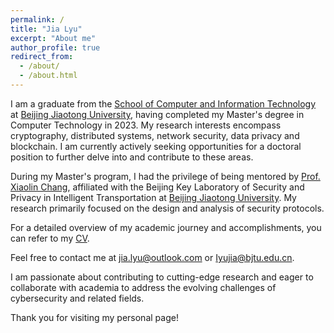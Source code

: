 ```yaml
---
permalink: /
title: "Jia Lyu"
excerpt: "About me"
author_profile: true
redirect_from: 
  - /about/
  - /about.html
---
```


I am a graduate from the [School of Computer and Information Technology](https://scit.bjtu.edu.cn/) at [Beijing Jiaotong University](https://www.bjtu.edu.cn/), having completed my Master's degree in Computer Technology in 2023. My research interests encompass cryptography, distributed systems, network security, data privacy and blockchain. I am currently actively seeking opportunities for a doctoral position to further delve into and contribute to these areas.

During my Master's program, I had the privilege of being mentored by [Prof. Xiaolin Chang](https://faculty.bjtu.edu.cn/8026/), affiliated with the Beijing Key Laboratory of Security and Privacy in Intelligent Transportation at [Beijing Jiaotong University](https://www.bjtu.edu.cn/). My research primarily focused on the design and analysis of security protocols.

For a detailed overview of my academic journey and accomplishments, you can refer to my [CV](https://jialigia.github.io/cv/).

Feel free to contact me at [jia.lyu@outlook.com](mailto:jia.lyu@outlook.com) or [Iyujia@bjtu.edu.cn](mailto:Iyujia@bjtu.edu.cn).

I am passionate about contributing to cutting-edge research and eager to collaborate with academia to address the evolving challenges of cybersecurity and related fields.

Thank you for visiting my personal page!











